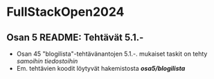 # FullStackOpen2024

## Osan 5 README: Tehtävät 5.1.-

- Osan 45 "blogilista"-tehtävänantojen 5.1.-. mukaiset taskit on tehty *samoihin tiedostoihin*
- Em. tehtävien koodit löytyvät hakemistosta _**osa5/blogilista**_

